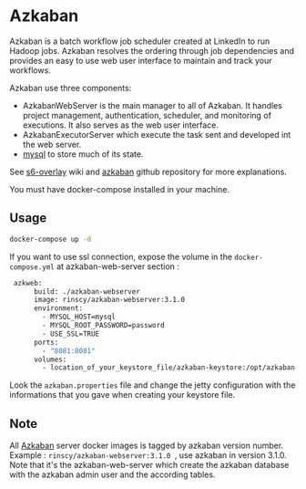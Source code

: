 # Azkaban

Azkaban is a batch workflow job scheduler created at LinkedIn to run Hadoop jobs.
Azkaban resolves the ordering through job dependencies and provides an easy
to use web user interface to maintain and track your workflows.

Azkaban use three components:
- AzkabanWebServer is the main manager to all of Azkaban.
It handles project management, authentication, scheduler,
and monitoring of executions. It also serves as the web user interface.
- AzkabanExecutorServer which execute the task sent and developed int the web server.
- [mysql] to store much of its state.

See [s6-overlay] wiki and [azkaban] github repository for more explanations.

You must have docker-compose installed in your machine.

## Usage

```sh
docker-compose up -d
```

If you want to use ssl connection, expose the volume in the ```docker-compose.yml```
at azkaban-web-server section :
```sh
 azkweb:
      build: ./azkaban-webserver
      image: rinscy/azkaban-webserver:3.1.0
      environment:
        - MYSQL_HOST=mysql
        - MYSQL_ROOT_PASSWORD=password
        - USE_SSL=TRUE
      ports:
        - "8081:8081"
      volumes:
        - location_of_your_keystore_file/azkaban-keystore:/opt/azkaban-webserver/azkaban-keystore
```
Look the ```azkaban.properties``` file and change the jetty configuration with the informations
 that you gave when creating your keystore file.

## Note
All [Azkaban] server docker images is tagged by azkaban version number.
Example : ```rinscy/azkaban-webserver:3.1.0 ```, use azkaban in version 3.1.0.
Note that it's the azkaban-web-server which create the azkaban database with the
azkaban admin user and the according tables.

[s6-overlay]: <https://github.com/just-containers/s6-overlay/wiki>
[azkaban]: <https://azkaban.github.io>
[mysql]: <https://hub.docker.com/_/mysql>